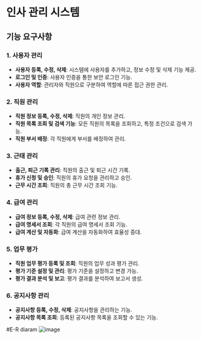 # 인사 관리 시스템

## 기능 요구사항

### 1. 사용자 관리
- **사용자 등록, 수정, 삭제**: 시스템에 사용자를 추가하고, 정보 수정 및 삭제 기능 제공.
- **로그인 및 인증**: 사용자 인증을 통한 보안 로그인 기능.
- **사용자 역할**: 관리자와 직원으로 구분하여 역할에 따른 접근 권한 관리.

### 2. 직원 관리
- **직원 정보 등록, 수정, 삭제**: 직원의 개인 정보 관리.
- **직원 목록 조회 및 검색 기능**: 모든 직원의 목록을 조회하고, 특정 조건으로 검색 가능.
- **직원 부서 배정**: 각 직원에게 부서를 배정하여 관리.

### 3. 근태 관리
- **출근, 퇴근 기록 관리**: 직원의 출근 및 퇴근 시간 기록.
- **휴가 신청 및 승인**: 직원의 휴가 요청을 관리하고 승인.
- **근무 시간 조회**: 직원의 총 근무 시간 조회 기능.

### 4. 급여 관리
- **급여 정보 등록, 수정, 삭제**: 급여 관련 정보 관리.
- **급여 명세서 조회**: 각 직원의 급여 명세서 조회 기능.
- **급여 계산 및 자동화**: 급여 계산을 자동화하여 효율성 증대.

### 5. 업무 평가
- **직원 업무 평가 등록 및 조회**: 직원의 업무 성과 평가 관리.
- **평가 기준 설정 및 관리**: 평가 기준을 설정하고 변경 가능.
- **평가 결과 분석 및 보고**: 평가 결과를 분석하여 보고서 생성.

### 6. 공지사항 관리
- **공지사항 등록, 수정, 삭제**: 공지사항을 관리하는 기능.
- **공지사항 목록 조회**: 등록된 공지사항 목록을 조회할 수 있는 기능.

#E-R diaram
![image](https://github.com/user-attachments/assets/5e6a0b18-53f9-4d55-9286-36e2637e11ec)

